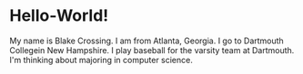 # Hello-World!
My name is Blake Crossing.
I am from Atlanta, Georgia.
I go to Dartmouth Collegein New Hampshire.
I play baseball for the varsity team at Dartmouth.
I'm thinking about majoring in computer science.
